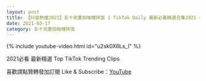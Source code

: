 ```yaml
---
layout: post
title: 【抖音熱搜2021】五十岚重拍咖喱拌饭 1 TikTok Daily 最新必看精選合集2021 03 17
date: 2021-03-17
category: 五十岚重拍咖喱拌饭
---
```


{% include youtube-video.html id="u2sk0X6Ls_I" %}

2021必看 最新精選 Top TikTok Trending Clips

喜歡請點贊轉發加訂閱 Like & Subscribe：[YouTube](https://www.youtube.com/channel/UCAoR7VcanIPd04uEq_GIylA/videos)

